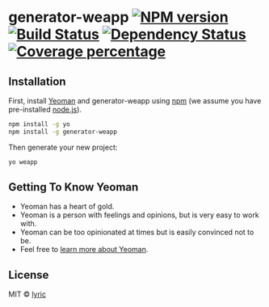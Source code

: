 # generator-weapp [![NPM version][npm-image]][npm-url] [![Build Status][travis-image]][travis-url] [![Dependency Status][daviddm-image]][daviddm-url] [![Coverage percentage][coveralls-image]][coveralls-url]
> 

## Installation

First, install [Yeoman](http://yeoman.io) and generator-weapp using [npm](https://www.npmjs.com/) (we assume you have pre-installed [node.js](https://nodejs.org/)).

```bash
npm install -g yo
npm install -g generator-weapp
```

Then generate your new project:

```bash
yo weapp
```

## Getting To Know Yeoman

 * Yeoman has a heart of gold.
 * Yeoman is a person with feelings and opinions, but is very easy to work with.
 * Yeoman can be too opinionated at times but is easily convinced not to be.
 * Feel free to [learn more about Yeoman](http://yeoman.io/).

## License

MIT © [lyric]()


[npm-image]: https://badge.fury.io/js/generator-weapp.svg
[npm-url]: https://npmjs.org/package/generator-weapp
[travis-image]: https://travis-ci.com/lyric-li/generator-weapp.svg?branch=master
[travis-url]: https://travis-ci.com/lyric-li/generator-weapp
[daviddm-image]: https://david-dm.org/lyric-li/generator-weapp.svg?theme=shields.io
[daviddm-url]: https://david-dm.org/lyric-li/generator-weapp
[coveralls-image]: https://coveralls.io/repos/lyric-li/generator-weapp/badge.svg
[coveralls-url]: https://coveralls.io/r/lyric-li/generator-weapp
